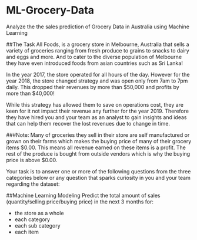 # ML-Grocery-Data
Analyze the the sales prediction of Grocery Data in Australia using Machine Learning


##The Task
All Foods, is a grocery store in Melbourne, Australia that sells a variety of groceries ranging from fresh produce to grains to snacks to dairy and eggs and more. And to cater to the diverse population of Melbourne they have even introduced foods from asian countries such as Sri Lanka! 

In the year 2017, the store operated for all hours of the day. However for the year 2018, the store changed strategy and was open only from 7am to 7pm daily. This dropped their revenues by more than $50,000 and profits by more than $40,000!

While this strategy has allowed them to save on operations cost, they are keen for it not impact their revenue any further for the year 2019. Therefore they have hired you and your team as an analyst to gain insights and ideas that can help them recover the lost revenues due to change in time. 


###Note: 
Many of groceries they sell in their store are self manufactured or grown on their farms which makes the buying price of many of their grocery items $0.00. This means all revenue earned on these items is a profit. The rest of the produce is bought from outside vendors which is why the buying price is above $0.00. 



Your task is to answer one or more of the following questions from the three categories below or any question that sparks curiosity in you and your team regarding the dataset: 



##Machine Learning Modeling 
Predict the total amount of sales (quantity/selling price/buying price) in the next 3 months for: 
- the store as a whole
- each category
- each sub category
- each item

